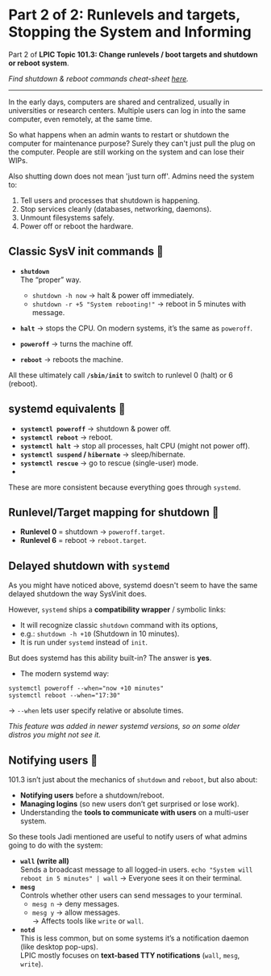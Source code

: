 # Part 2 of 2: Runlevels and targets, Stopping the System and Informing
 Part 2 of **LPIC Topic 101.3: Change runlevels / boot targets and shutdown or reboot system**.

*Find shutdown & reboot commands cheat-sheet [here](/References/shutdown-commands.md).*

---

In the early days, computers are shared and centralized, usually in universities or research centers. Multiple users can log in into the same computer, even remotely, at the same time. 

So what happens when an admin wants to restart or shutdown the computer for maintenance purpose? Surely they can't just pull the plug on the computer. People are still working on the system and can lose their WIPs.

Also shutting down does not mean 'just turn off'. Admins need the system to:
1. Tell users and processes that shutdown is happening.
2. Stop services cleanly (databases, networking, daemons).
3. Unmount filesystems safely.
4. Power off or reboot the hardware.

## Classic SysV init commands 📑
- **`shutdown`**  
    The “proper” way.
    - `shutdown -h now` → halt & power off immediately.
    - `shutdown -r +5 "System rebooting!"` → reboot in 5 minutes with message.

- **`halt`** → stops the CPU. On modern systems, it’s the same as `poweroff`.    
- **`poweroff`** → turns the machine off.
- **`reboot`** → reboots the machine.

All these ultimately call **`/sbin/init`** to switch to runlevel 0 (halt) or 6 (reboot).

## systemd equivalents 📑
- **`systemctl poweroff`** → shutdown & power off.
- **`systemctl reboot`** → reboot.
- **`systemctl halt`** → stop all processes, halt CPU (might not power off).
- **`systemctl suspend` / `hibernate`** → sleep/hibernate.
- **`systemctl rescue`** → go to rescue (single-user) mode.
- 

These are more consistent because everything goes through `systemd`.

## Runlevel/Target mapping for shutdown 🔄
- **Runlevel 0** = shutdown → `poweroff.target`.
- **Runlevel 6** = reboot → `reboot.target`.

## Delayed shutdown with `systemd`
As you might have noticed above, systemd doesn't seem to have the same delayed shutdown the way SysVinit does. 

However, `systemd` ships a **compatibility wrapper** / symbolic links: 
- It will recognize classic `shutdown` command with its options, 
- e.g.: `shutdown -h +10` (Shutdown in 10 minutes). 
- It is run under `systemd` instead of `init`.

But does systemd has this ability built-in? The answer is **yes**.

- The modern systemd way:
```
systemctl poweroff --when="now +10 minutes"
systemctl reboot --when="17:30"
```    
→ `--when` lets user specify relative or absolute times. 

*This feature was added in newer systemd versions, so on some older distros you might not see it.*

## Notifying users 📣
101.3 isn’t just about the mechanics of `shutdown` and `reboot`, but also about:
- **Notifying users** before a shutdown/reboot.
- **Managing logins** (so new users don’t get surprised or lose work).
- Understanding the **tools to communicate with users** on a multi-user system.

So these tools Jadi mentioned are useful to notify users of what admins going to do with the system:
- **`wall` (write all)**  
    Sends a broadcast message to all logged-in users.
    `echo "System will reboot in 5 minutes" | wall`
    → Everyone sees it on their terminal.
- **`mesg`**  
    Controls whether other users can send messages to your terminal.
    - `mesg n` → deny messages.
    - `mesg y` → allow messages.  
        → Affects tools like `write` or `wall`.
- **`notd`**  
    This is less common, but on some systems it’s a notification daemon (like desktop pop-ups).  
    LPIC mostly focuses on **text-based TTY notifications** (`wall`, `mesg`, `write`).